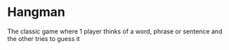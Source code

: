 # Hangman

The classic game where 1 player thinks of a word, phrase or sentence and the other tries to guess it
